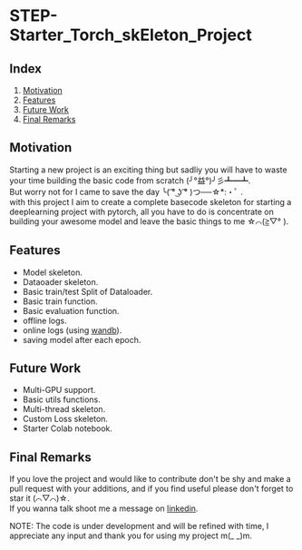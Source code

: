 # STEP-Starter_Torch_skEleton_Project
## Index
1. [Motivation](Motivation)
2. [Features](Features)
3. [Future Work](Future-Work)
4. [Final Remarks](Final-Remarks)

## Motivation
Starting a new project is an exciting thing but sadliy you will have to waste your time building the basic code from scratch (╯°益°)╯彡┻━┻.   
But worry not for I came to save the day  ╰( ͡° ͜ʖ ͡° )つ──☆*:・ﾟ .   
with this project I aim to create a complete basecode skeleton for starting a deeplearning project with pytorch, all you have to do is concentrate on building your awesome model and leave the basic things to me ☆⌒(≧▽​° ).

## Features
- Model skeleton.
- Dataoader skeleton.
- Basic train/test Split of Dataloader. 
- Basic train function.
- Basic evaluation function.
- offline logs.
- online logs (using [wandb](https://wandb.ai/site)).
- saving model after each epoch.

## Future Work
- Multi-GPU support.
- Basic utils functions.
- Multi-thread skeleton.
- Custom Loss skeleton.
- Starter Colab notebook.

## Final Remarks
If you love the project and would like to contribute don't be shy and make a pull request with your additions, and if you find useful please don't forget to star it (⌒▽⌒)☆.  
If you wanna talk shoot me a message on [linkedin](linkedin.com/in/hazim-bukhari).  
  
NOTE: The code is under development and will be refined with time, I appreciate any input and thank you for using my project m(_ _)m.
